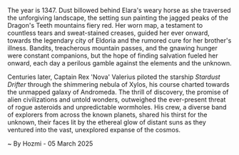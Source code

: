 
The year is 1347.  Dust billowed behind Elara's weary horse as she traversed the unforgiving landscape, the setting sun painting the jagged peaks of the Dragon's Teeth mountains fiery red.  Her worn map, a testament to countless tears and sweat-stained creases, guided her ever onward, towards the legendary city of Eldoria and the rumored cure for her brother's illness.  Bandits, treacherous mountain passes, and the gnawing hunger were constant companions, but the hope of finding salvation fueled her onward, each day a perilous gamble against the elements and the unknown.

Centuries later, Captain Rex 'Nova' Valerius piloted the starship *Stardust Drifter* through the shimmering nebula of Xylos, his course charted towards the unmapped galaxy of Andromeda.  The thrill of discovery, the promise of alien civilizations and untold wonders, outweighed the ever-present threat of rogue asteroids and unpredictable wormholes.  His crew, a diverse band of explorers from across the known planets, shared his thirst for the unknown, their faces lit by the ethereal glow of distant suns as they ventured into the vast, unexplored expanse of the cosmos.

~ By Hozmi - 05 March 2025
